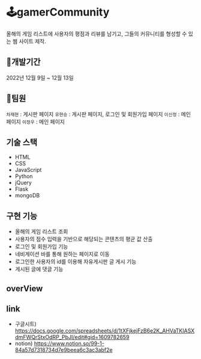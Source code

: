 # 🕹gamerCommunity
올해의 게임 리스트에 사용자의 평점과 리뷰를 남기고, 그들의 커뮤니티를 형성할 수 있는 웹 사이트 제작.

## 📆개발기간
2022년 12월 9일 ~ 12월 13일

## 👥팀원
`차재현` : 게시판 페이지
`유현승` : 게시판 페이지, 로그인 및 회원가입 페이지
`이신정` : 메인 페이지
`이정우` : 메인 페이지

## 기술 스택
* HTML
* CSS
* JavaScript
* Python
* jQuery
* Flask
* mongoDB

## 구현 기능
* 올해의 게임 리스트 조회
* 사용자의 점수 입력을 기반으로 해당되는 콘텐츠의 평균 값 산출
* 로그인 및 회원가입 기능
* 네비게이션 바를 통해 원하는 페이지로 이동
* 로그인한 사용자의 id를 이용해 자유게시판 글 게시 기능
* 게시된 글에 댓글 기능

## overView


## link
- 구글시트) https://docs.google.com/spreadsheets/d/1tXFjkejFzB6e2K_AHVaTKIASXdmFWQrStxOdRP_PbJI/edit#gid=1609782659
- notion) https://www.notion.so/99-1-84a57d7318734d7e9beea6c3ac3abf2e

